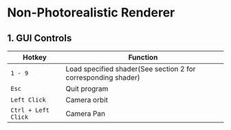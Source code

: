 # Non-Photorealistic Renderer

## 1. GUI Controls
| Hotkey | Function |
| --- | --- |
| `1 - 9` | Load specified shader(See section 2 for corresponding shader) |
| `Esc` | Quit program |
| `Left Click` | Camera orbit |
| `Ctrl + Left Click` | Camera Pan |